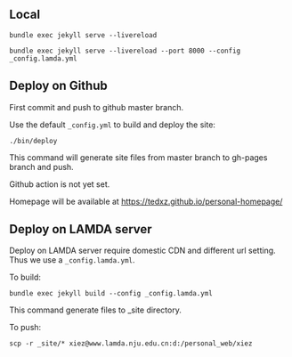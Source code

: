 ## Local 
```
bundle exec jekyll serve --livereload
```
```
bundle exec jekyll serve --livereload --port 8000 --config _config.lamda.yml              
```

## Deploy on Github

First commit and push to github master branch.

Use the default `_config.yml` to build and deploy the site:
```
./bin/deploy
```
This command will generate site files from master branch to gh-pages branch and push.

Github action is not yet set.

Homepage will be available at https://tedxz.github.io/personal-homepage/

## Deploy on LAMDA server
Deploy on LAMDA server require domestic CDN and different url setting. Thus we use a `_config.lamda.yml`.

To build:
```
bundle exec jekyll build --config _config.lamda.yml
```
This command generate files to _site directory.

To push:
```
scp -r _site/* xiez@www.lamda.nju.edu.cn:d:/personal_web/xiez
```